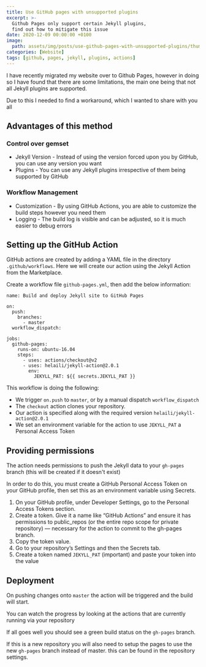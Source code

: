 ```yaml
---
title: Use GitHub pages with unsupported plugins
excerpt: >-
  Github Pages only support certain Jekyll plugins,
  find out how to mitigate this issue
date: 2020-12-09 00:00:00 +0100
image:
  path: assets/img/posts/use-github-pages-with-unsupported-plugins/thumb.png
categories: [Website]
tags: [github, pages, jekyll, plugins, actions]
---
```


I have recently migrated my website over to Github Pages, however in doing so I have found that there are some limitations, the main one being that not all Jekyll plugins are supported.

Due to this I needed to find a workaround, which I wanted to share with you all

## Advantages of this method

### Control over gemset

- Jekyll Version - Instead of using the version forced upon you by GitHub, you can use any version you want
- Plugins - You can use any Jekyll plugins irrespective of them being supported by GitHub

### Workflow Management

- Customization - By using GitHub Actions, you are able to customize the build steps however you need them
- Logging - The build log is visible and can be adjusted, so it is much easier to debug errors

## Setting up the GitHub Action

GitHub actions are created by adding a YAML file in the directory `.github/workflows`. Here we will create our action using the Jekyll Action from the Marketplace.

Create a workflow file `github-pages.yml`, then add the below information:

```
name: Build and deploy Jekyll site to GitHub Pages

on:
  push:
    branches:
      - master
  workflow_dispatch:

jobs:
  github-pages:
    runs-on: ubuntu-16.04
    steps:
      - uses: actions/checkout@v2
      - uses: helaili/jekyll-action@2.0.1
        env:
          JEKYLL_PAT: ${{ secrets.JEKYLL_PAT }}
```

This workflow is doing the following:

- We trigger `on.push` to `master`, or by a manual dispatch `workflow_dispatch`
- The `checkout` action clones your repository.
- Our action is specified along with the required version `helaili/jekyll-action@2.0.1`
- We set an environment variable for the action to use `JEKYLL_PAT` a Personal Access Token

## Providing permissions

The action needs permissions to push the Jekyll data to your `gh-pages` branch (this will be created if it doesn't exist)

In order to do this, you must create a GitHub Personal Access Token on your GitHub profile, then set this as an environment variable using Secrets.

1. On your GitHub profile, under Developer Settings, go to the Personal Access Tokens section.
2. Create a token. Give it a name like “GitHub Actions” and ensure it has permissions to public_repos (or the entire repo scope for private repository) — necessary for the action to commit to the gh-pages branch.
3. Copy the token value.
4. Go to your repository’s Settings and then the Secrets tab.
5. Create a token named `JEKYLL_PAT` (important) and paste your token into the value

## Deployment

On pushing changes onto `master` the action will be triggered and the build will start.

You can watch the progress by looking at the actions that are currently running via your repository

If all goes well you should see a green build status on the `gh-pages` branch.

If this is a new repository you will also need to setup the pages to use the new `gh-pages` branch instead of master. this can be found in the repository settings.
